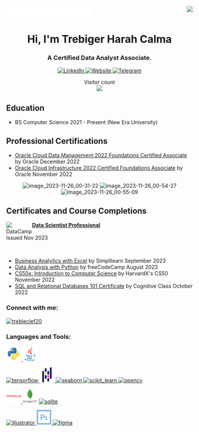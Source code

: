<img src="https://github.com/TrebleClef20/TrebleClef20/blob/main/flow.svg" />

<a href="https://www.linkedin.com/in/trebleclef20/">
    <img align="right" src="https://linkedin-github-readme.onrender.com/api/render/Trebiger%20Harah%20Calma/Data%20Analyst/Student/3rd%20yr%20BSCS/dark/https%3A%2F%2Flh3.googleusercontent.com%2Fa%2FACg8ocKZTUfQNJLQfTS4NeyW6xqxtskcIebswKza516mdS7mAg%3Ds432-c-no" />
</a>

<h1 align="center">Hi, I'm Trebiger Harah Calma</h1>
<h3 align="center">A Certified Data Analyst Associate.</h3>

<p align="center">
    <a href="https://www.linkedin.com/in/trebleclef20/">
        <img src="https://img.shields.io/badge/linkedin-%230077B5.svg?style=for-the-badge&logo=linkedin&logoColor=white" alt="LinkedIn">
    </a>
    <a href="mailto: trebigerharahcalma@gmail.com">
        <img src="https://img.shields.io/badge/Gmail-D14836?style=for-the-badge&logo=gmail&logoColor=white" alt="Website">
    </a>
    <a href="https://t.me/TrebleClef20">
        <img src="https://img.shields.io/badge/Telegram-2CA5E0?style=for-the-badge&color=white&logo=telegram&logoColor=blue" alt="Telegram">
    </a>
</p>

<p align="center"> 
  Visitor count<br>
  <img src="https://profile-counter.glitch.me/TrebleClef20/count.svg" />
</p>

## Education
- BS Computer Science 2021 - Present (New Era University)

## Professional Certifications
- [Oracle Cloud Data Management 2022 Foundations Certified Associate](https://catalog-education.oracle.com/ords/certview/sharebadge?id=73AC08648CACD3285B113FC8255D687B5384CF408931735A7AC346A7A20472ED) by Oracle December 2022
- [Oracle Cloud Infrastructure 2022 Certified Foundations Associate](https://catalog-education.oracle.com/ords/certview/sharebadge?id=B44992A462323AADAFEE59F44B430F760CD5AF56A07B13A929E8E1C037B89375) by Oracle November 2022

<p align="center">
<img width="700" alt="image_2023-11-26_00-31-22" src="https://github.com/TrebleClef20/TrebleClef20/assets/65029347/3e8b4e7a-1fe7-47cd-8d87-ac95669f97b2">

<img width="700" alt="image_2023-11-26_00-54-27" src="https://github.com/TrebleClef20/TrebleClef20/assets/65029347/77de461a-5bdf-40b8-a875-0fc0079dbec7">

<img width="700" alt="image_2023-11-26_00-55-09" src="https://github.com/TrebleClef20/TrebleClef20/assets/65029347/af64e122-8e3e-49a4-81cc-4e1b28c32667">
</p>

## Certificates and Course Completions
<p align="left">
<a href="https://www.datacamp.com/completed/statement-of-accomplishment/track/bc8a45a9216f5582e45930b9cb6fb2651dd94521" title="Data Scientist Professional"><img src="https://media.licdn.com/dms/image/C4D0BAQHoE9F6A76mOQ/company-logo_100_100/0/1630577190840/datacampinc_logo?e=1709164800&v=beta&t=nw4-c14iecX6q0pl-WyHc46TH1itt3mjyD_sCyJI0qw" width="70px" align="left"/></a>
<a href="https://www.datacamp.com/completed/statement-of-accomplishment/track/bc8a45a9216f5582e45930b9cb6fb2651dd94521"><strong>Data Scientist Professional</strong></a>
<br>DataCamp
<br>Issued Nov 2023</p>
<br>
<p align="left">

- [Business Analytics with Excel](https://simpli-web.app.link/e/ap7hTGsmTCb) by Simplilearn September 2023
- [Data Analysis with Python](https://freecodecamp.org/certification/TrebleClef20/data-analysis-with-python-v7) by freeCodeCamp August 2023
- [CS50x: Introduction to Computer Science](https://cs50.harvard.edu/certificates/42b28386-2bb1-4c84-9853-99bde7054759) by HarvardX's CS50 November 2022
- [SQL and Relational Databases 101 Certificate](https://courses.cognitiveclass.ai/certificates/feebcc2f87d84a73ae1ec59bfaabc0e6) by Cognitive Class October 2022

<h3 align="left">Connect with me:</h3>
<p align="left">
<a href="https://linkedin.com/in/trebleclef20" target="blank"><img align="center" src="https://raw.githubusercontent.com/rahuldkjain/github-profile-readme-generator/master/src/images/icons/Social/linked-in-alt.svg" alt="trebleclef20" height="30" width="40" /></a>
</p>

<h3 align="left">Languages and Tools:</h3>
<p align="left">
</a> <a href="https://www.python.org" target="_blank" rel="noreferrer"> <img src="https://raw.githubusercontent.com/devicons/devicon/master/icons/python/python-original.svg" alt="python" width="40" height="40"/> 
<a href="https://www.java.com" target="_blank" rel="noreferrer"> <img src="https://raw.githubusercontent.com/devicons/devicon/master/icons/java/java-original.svg" alt="java" width="40" height="40"/> </a> 


  </a> <a href="https://www.tensorflow.org" target="_blank" rel="noreferrer"> <img src="https://www.vectorlogo.zone/logos/tensorflow/tensorflow-icon.svg" alt="tensorflow" width="40" height="40"/> </a>  <a href="https://pandas.pydata.org/" target="_blank" rel="noreferrer"> <img src="https://raw.githubusercontent.com/devicons/devicon/2ae2a900d2f041da66e950e4d48052658d850630/icons/pandas/pandas-original.svg" alt="pandas" width="40" height="40"/> </a> </a> <a href="https://seaborn.pydata.org/" target="_blank" rel="noreferrer"> <img src="https://seaborn.pydata.org/_images/logo-mark-lightbg.svg" alt="seaborn" width="40" height="40"/> </a> <a href="https://scikit-learn.org/" target="_blank" rel="noreferrer"> <img src="https://upload.wikimedia.org/wikipedia/commons/0/05/Scikit_learn_logo_small.svg" alt="scikit_learn" width="40" height="40"/> <a href="https://opencv.org/" target="_blank" rel="noreferrer"> <img src="https://www.vectorlogo.zone/logos/opencv/opencv-icon.svg" alt="opencv" width="40" height="40"/> </a> 

  <a href="https://www.oracle.com/" target="_blank" rel="noreferrer"> <img src="https://raw.githubusercontent.com/devicons/devicon/master/icons/oracle/oracle-original.svg" alt="oracle" width="40" height="40"/> <a href="https://www.mongodb.com/" target="_blank" rel="noreferrer"> <img src="https://raw.githubusercontent.com/devicons/devicon/master/icons/mongodb/mongodb-original-wordmark.svg" alt="mongodb" width="40" height="40"/></a> <a href="https://www.sqlite.org/" target="_blank" rel="noreferrer"> <img src="https://www.vectorlogo.zone/logos/sqlite/sqlite-icon.svg" alt="sqlite" width="40" height="40"/></a> 



  <a href="https://www.adobe.com/in/products/illustrator.html" target="_blank" rel="noreferrer"> <img src="https://www.vectorlogo.zone/logos/adobe_illustrator/adobe_illustrator-icon.svg" alt="illustrator" width="40" height="40"/> </a> <a href="https://www.photoshop.com/en" target="_blank" rel="noreferrer"> <img src="https://raw.githubusercontent.com/devicons/devicon/master/icons/photoshop/photoshop-line.svg" alt="photoshop" width="40" height="40"/> </a> <a href="https://www.figma.com/" target="_blank" rel="noreferrer"> <img src="https://www.vectorlogo.zone/logos/figma/figma-icon.svg" alt="figma" width="40" height="40"/> </a>

</p>
  



<!---
TrebleClef20/TrebleClef20 is a ✨ special ✨ repository because its `README.md` (this file) appears on your GitHub profile.
You can click the Preview link to take a look at your changes.
--->

